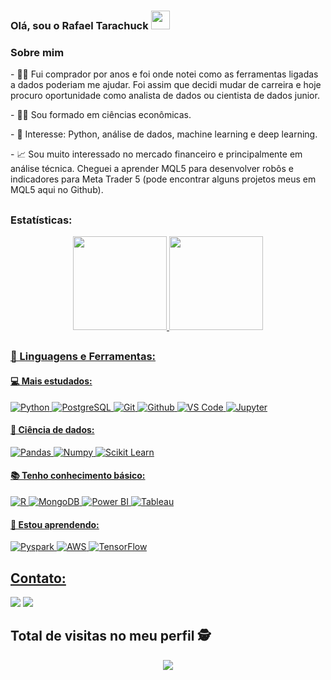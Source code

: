 ### Olá, sou o Rafael Tarachuck <img src="https://raw.githubusercontent.com/iampavangandhi/iampavangandhi/master/gifs/Hi.gif" width="30px"></h2>

### Sobre mim
<p> - 👨‍💻 Fui comprador por anos e foi onde notei como as ferramentas ligadas a dados poderiam me ajudar. Foi assim que decidi mudar de carreira e hoje procuro oportunidade como analista de dados ou cientista de dados junior. </p>
<p> - 👨‍🎓 Sou formado em ciências econômicas. </p>
<p> - 🎯 Interesse: Python, análise de dados, machine learning e deep learning. </p>
<p> - 📈 Sou muito interessado no mercado financeiro e principalmente em análise técnica. Cheguei a aprender MQL5 para desenvolver robôs e indicadores para Meta Trader 5 (pode encontrar alguns projetos meus em MQL5 aqui no Github). </p>

##

### Estatísticas:
<div align="center">
  <a href="https://github.com/RafaelTarachuck">
  <img height="150em" src="https://github-readme-stats.vercel.app/api?username=RafaelTarachuck&show_icons=true&theme=dark&include_all_commits=true&count_private=true"/>
  <img height="150em" src="https://github-readme-stats.vercel.app/api/top-langs/?username=RafaelTarachuck&layout=compact&langs_count=7&theme=dark"/>
</div>
  
##
 
### 🚀 Linguagens e Ferramentas:

 #### 💻 Mais estudados:
 ![Python](https://img.shields.io/badge/-Python-black?style=flat-square&logo=Python)
 ![PostgreSQL](https://img.shields.io/badge/-PostgreSQL-black?style=flat-square&logo=PostgreSQL)
 ![Git](https://img.shields.io/badge/-Git-black?style=flat-square&logo=Git)
 ![Github](https://img.shields.io/badge/-Github-black?style=flat-square&logo=Github)
 ![VS Code](https://img.shields.io/badge/-VS%20Code-black?style=flat-square&logo=visual-studio-code)
 ![Jupyter](https://img.shields.io/badge/-Jupyter-black?style=flat-square&logo=Jupyter)
 
 #### 🎲 Ciência de dados:
 ![Pandas](https://img.shields.io/badge/-Pandas-black?style=flat-square&logo=Pandas)
 ![Numpy](https://img.shields.io/badge/-Numpy-black?style=flat-square&logo=Numpy)
 ![Scikit Learn](https://img.shields.io/badge/-Scikit%20Learn-black?style=flat-square&logo=scikit-learn)
 
 #### 📚 Tenho conhecimento básico:
 ![R](https://img.shields.io/badge/-R-black?style=flat-square&logo=R)
 ![MongoDB](https://img.shields.io/badge/-MongoDB-black?style=flat-square&logo=Mongodb)
 ![Power BI](https://img.shields.io/badge/-Power%20BI-black?style=flat-square&logo=Power-BI)
 ![Tableau](https://img.shields.io/badge/-Tableau-black?style=flat-square&logo=Tableau)
 
 #### 🌱 Estou aprendendo:
 ![Pyspark](https://img.shields.io/badge/-Pyspark-black?style=flat-square&logo=Apache-Spark)
 ![AWS](https://img.shields.io/badge/-AWS-black?style=flat-square&logo=Amazon-AWS)
 ![TensorFlow](https://img.shields.io/badge/-Tensor%20Flow-black?style=flat-square&logo=TensorFlow)
  
  ##
  
  ## Contato:
  <div> 
 <a href = "mailto:rafaeltarachuck@gmail.com"><img src="https://img.shields.io/badge/-Gmail-%23333?style=for-the-badge&logo=gmail&logoColor=white" target="_blank"></a>
 <a href="https://www.linkedin.com/in/rafael-alves-tarachuck-5105b4196/" target="_blank"><img src="https://img.shields.io/badge/-LinkedIn-%230077B5?style=for-the-badge&logo=linkedin&logoColor=white" target="_blank"></a> 
 </div>
  
 ##
  
 ## Total de visitas no meu perfil :detective: <br>
 <p align="center"> 
   <img alingn="center" src="https://profile-counter.glitch.me/RafaelTarachuck/count.svg" />
 </p>
